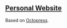 ## [Personal Website](http://www.benjaminguillet/com)
Based on [Octopress](https://github.com/imathis/octopress).
